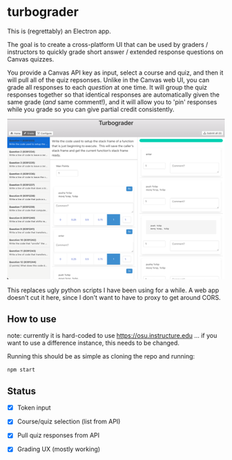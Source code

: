 turbograder
=====

This is (regrettably) an Electron app.

The goal is to create a cross-platform UI that can be used by graders / instructors to quickly grade short answer / extended response questions on Canvas quizzes.

You provide a Canvas API key as input, select a course and quiz, and then it will pull all of the quiz repsonses. Unlike in the Canvas web UI, you can grade all responses to each *question* at one time. It will group the quiz responses together so that identical responses are automatically given the same grade (*and* same comment!), and it will allow you to 'pin' responses while you grade so you can give partial credit consistently.

![screenshot](screenshot.png)

This replaces ugly python scripts I have been using for a while. A web app doesn't cut it here, since I don't want to have to proxy to get around CORS.


How to use
-----

note: currently it is hard-coded to use https://osu.instructure.edu ... if you want to use a difference instance, this needs to be changed.

Running this should be as simple as cloning the repo and running:

```
npm start
```


Status
----

- [x] Token input
- [x] Course/quiz selection (list from API)
- [x] Pull quiz responses from API
- [x] Grading UX (mostly working)

